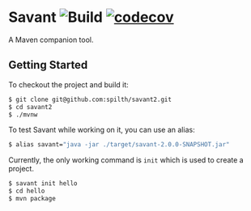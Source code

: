 # Savant ![Build](https://github.com/spilth/savant2/workflows/Build/badge.svg) [![codecov](https://codecov.io/gh/spilth/savant2/branch/master/graph/badge.svg)](https://codecov.io/gh/spilth/savant2)

A Maven companion tool.

## Getting Started

To checkout the project and build it:

```bash
$ git clone git@github.com:spilth/savant2.git
$ cd savant2
$ ./mvnw
```

To test Savant while working on it, you can use an alias:

```bash
$ alias savant="java -jar ./target/savant-2.0.0-SNAPSHOT.jar"
```

Currently, the only working command is `init` which is used to create a project.

```bash
$ savant init hello
$ cd hello
$ mvn package 
```
